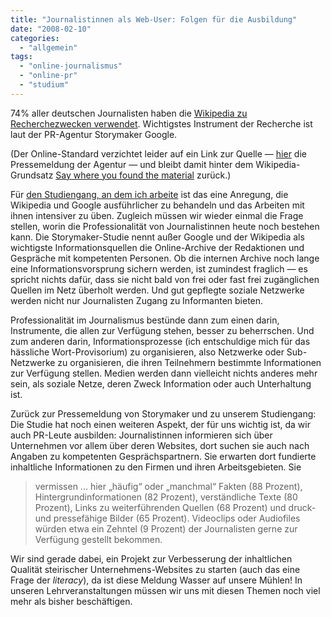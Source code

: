 ```yaml
---
title: "Journalistinnen als Web-User: Folgen für die Ausbildung"
date: "2008-02-10"
categories: 
  - "allgemein"
tags: 
  - "online-journalismus"
  - "online-pr"
  - "studium"
---
```


74% aller deutschen Journalisten haben die [Wikipedia zu Recherchezwecken verwendet](http://derstandard.at/?url=/?id=3218337 "derstandard.at:
Wikipedia zu Recherchezwecken verwendet"). Wichtigstes Instrument der Recherche ist laut der PR-Agentur Storymaker Google.

(Der Online-Standard verzichtet leider auf ein Link zur Quelle — [hier](http://www.storymaker.de/index.php?module=Pagesetter&func=viewpub&tid=8&pid=49&lid=4.2 "Storymaker :: PR-Agentur für Marken- und Technologieunternehmen") die Pressemeldung der Agentur — und bleibt damit hinter dem Wikipedia-Grundsatz [Say where you found the material](http://en.wikipedia.org/wiki/Wikipedia:Citing_sources#Say_where_you_found_the_material "Wikipedia:Citing sources") zurück.)

Für [den Studiengang, an dem ich arbeite](http://www.fh-joanneum.at/aw/home/Studienangebot/fachbereich_internationale_wirtschaft/~czf/juk/?lan=de "Journalismus und Unternehmenskommunikation | Journalismus und Unternehmenskommunikation | FH JOANNEUM Gesellschaft mbH :: University of applied sciences") ist das eine Anregung, die Wikipedia und Google ausführlicher zu behandeln und das Arbeiten mit ihnen intensiver zu üben. Zugleich müssen wir wieder einmal die Frage stellen, worin die Professionalität von Journalistinnen heute noch bestehen kann. Die Storymaker-Studie nennt außer Google und der Wikipedia als wichtigste Informationsquellen die Online-Archive der Redaktionen und Gespräche mit kompetenten Personen. Ob die internen Archive noch lange eine Informationsvorsprung sichern werden, ist zumindest fraglich — es spricht nichts dafür, dass sie nicht bald von frei oder fast frei zugänglichen Quellen im Netz überholt werden. Und gut gepflegte soziale Netzwerke werden nicht nur Journalisten Zugang zu Informanten bieten.

Professionalität im Journalismus bestünde dann zum einen darin, Instrumente, die allen zur Verfügung stehen, besser zu beherrschen. Und zum anderen darin, Informationsprozesse (ich entschuldige mich für das hässliche Wort-Provisorium) zu organisieren, also Netzwerke oder Sub-Netzwerke zu organisieren, die ihren Teilnehmern bestimmte Informationen zur Verfügung stellen. Medien werden dann vielleicht nichts anderes mehr sein, als soziale Netze, deren Zweck Information oder auch Unterhaltung ist.

Zurück zur Pressemeldung von Storymaker und zu unserem Studiengang: Die Studie hat noch einen weiteren Aspekt, der für uns wichtig ist, da wir auch PR-Leute ausbilden: Journalistinnen informieren sich über Unternehmen vor allem über deren Websites, dort suchen sie auch nach Angaben zu kompetenten Gesprächspartnern. Sie erwarten dort fundierte inhaltliche Informationen zu den Firmen und ihren Arbeitsgebieten. Sie

> vermissen ... hier „häufig“ oder „manchmal“ Fakten (88 Prozent), Hintergrundinformationen (82 Prozent), verständliche Texte (80 Prozent), Links zu weiterführenden Quellen (68 Prozent) und druck- und pressefähige Bilder (65 Prozent). Videoclips oder Audiofiles würden etwa ein Zehntel (9 Prozent) der Journalisten gerne zur Verfügung gestellt bekommen.

Wir sind gerade dabei, ein Projekt zur Verbesserung der inhaltlichen Qualität steirischer Unternehmens-Websites zu starten (auch das eine Frage der _literacy_), da ist diese Meldung Wasser auf unsere Mühlen! In unseren Lehrveranstaltungen müssen wir uns mit diesen Themen noch viel mehr als bisher beschäftigen.
